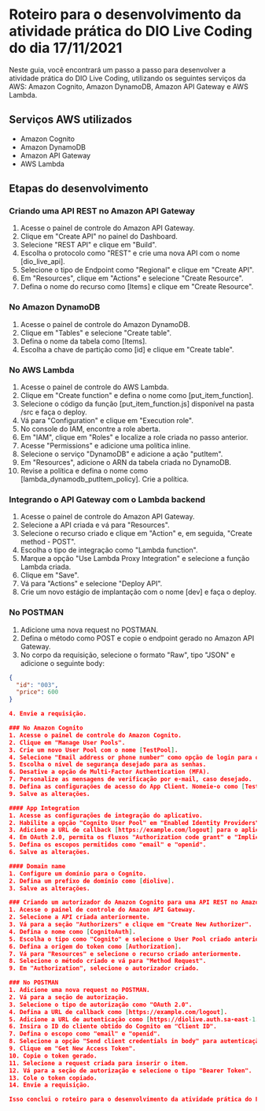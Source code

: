 # Roteiro para o desenvolvimento da atividade prática do DIO Live Coding do dia 17/11/2021

Neste guia, você encontrará um passo a passo para desenvolver a atividade prática do DIO Live Coding, utilizando os seguintes serviços da AWS: Amazon Cognito, Amazon DynamoDB, Amazon API Gateway e AWS Lambda.

## Serviços AWS utilizados
- Amazon Cognito
- Amazon DynamoDB
- Amazon API Gateway
- AWS Lambda

## Etapas do desenvolvimento

### Criando uma API REST no Amazon API Gateway
1. Acesse o painel de controle do Amazon API Gateway.
2. Clique em "Create API" no painel do Dashboard.
3. Selecione "REST API" e clique em "Build".
4. Escolha o protocolo como "REST" e crie uma nova API com o nome [dio_live_api].
5. Selecione o tipo de Endpoint como "Regional" e clique em "Create API".
6. Em "Resources", clique em "Actions" e selecione "Create Resource".
7. Defina o nome do recurso como [Items] e clique em "Create Resource".

### No Amazon DynamoDB
1. Acesse o painel de controle do Amazon DynamoDB.
2. Clique em "Tables" e selecione "Create table".
3. Defina o nome da tabela como [Items].
4. Escolha a chave de partição como [id] e clique em "Create table".

### No AWS Lambda
1. Acesse o painel de controle do AWS Lambda.
2. Clique em "Create function" e defina o nome como [put_item_function].
3. Selecione o código da função [put_item_function.js] disponível na pasta /src e faça o deploy.
4. Vá para "Configuration" e clique em "Execution role".
5. No console do IAM, encontre a role aberta.
6. Em "IAM", clique em "Roles" e localize a role criada no passo anterior.
7. Acesse "Permissions" e adicione uma política inline.
8. Selecione o serviço "DynamoDB" e adicione a ação "putItem".
9. Em "Resources", adicione o ARN da tabela criada no DynamoDB.
10. Revise a política e defina o nome como [lambda_dynamodb_putItem_policy]. Crie a política.

### Integrando o API Gateway com o Lambda backend
1. Acesse o painel de controle do Amazon API Gateway.
2. Selecione a API criada e vá para "Resources".
3. Selecione o recurso criado e clique em "Action" e, em seguida, "Create method - POST".
4. Escolha o tipo de integração como "Lambda function".
5. Marque a opção "Use Lambda Proxy Integration" e selecione a função Lambda criada.
6. Clique em "Save".
7. Vá para "Actions" e selecione "Deploy API".
8. Crie um novo estágio de implantação com o nome [dev] e faça o deploy.

### No POSTMAN
1. Adicione uma nova request no POSTMAN.
2. Defina o método como POST e copie o endpoint gerado no Amazon API Gateway.
3. No corpo da requisição, selecione o formato "Raw", tipo "JSON" e adicione o seguinte body:
```json
{
  "id": "003",
  "price": 600
}

4. Envie a requisição.

### No Amazon Cognito
1. Acesse o painel de controle do Amazon Cognito.
2. Clique em "Manage User Pools".
3. Crie um novo User Pool com o nome [TestPool].
4. Selecione "Email address or phone number" como opção de login para os usuários.
5. Escolha o nível de segurança desejado para as senhas.
6. Desative a opção de Multi-Factor Authentication (MFA).
7. Personalize as mensagens de verificação por e-mail, caso desejado.
8. Defina as configurações de acesso do App Client. Nomeie-o como [TestClient] e crie o App Client.
9. Salve as alterações.

#### App Integration
1. Acesse as configurações de integração do aplicativo.
2. Habilite a opção "Cognito User Pool" em "Enabled Identity Providers".
3. Adicione a URL de callback [https://example.com/logout] para o aplicativo.
4. Em OAuth 2.0, permita os fluxos "Authorization code grant" e "Implicit grant".
5. Defina os escopos permitidos como "email" e "openid".
6. Salve as alterações.

#### Domain name
1. Configure um domínio para o Cognito.
2. Defina um prefixo de domínio como [diolive].
3. Salve as alterações.

### Criando um autorizador do Amazon Cognito para uma API REST no Amazon API Gateway
1. Acesse o painel de controle do Amazon API Gateway.
2. Selecione a API criada anteriormente.
3. Vá para a seção "Authorizers" e clique em "Create New Authorizer".
4. Defina o nome como [CognitoAuth].
5. Escolha o tipo como "Cognito" e selecione o User Pool criado anteriormente.
6. Defina a origem do token como [Authorization].
7. Vá para "Resources" e selecione o recurso criado anteriormente.
8. Selecione o método criado e vá para "Method Request".
9. Em "Authorization", selecione o autorizador criado.

### No POSTMAN
1. Adicione uma nova request no POSTMAN.
2. Vá para a seção de autorização.
3. Selecione o tipo de autorização como "OAuth 2.0".
4. Defina a URL de callback como [https://example.com/logout].
5. Adicione a URL de autenticação como [https://diolive.auth.sa-east-1.amazoncognito.com/login].
6. Insira o ID do cliente obtido do Cognito em "Client ID".
7. Defina o escopo como "email" e "openid".
8. Selecione a opção "Send client credentials in body" para autenticação do cliente.
9. Clique em "Get New Access Token".
10. Copie o token gerado.
11. Selecione a request criada para inserir o item.
12. Vá para a seção de autorização e selecione o tipo "Bearer Token".
13. Cole o token copiado.
14. Envie a requisição.

Isso conclui o roteiro para o desenvolvimento da atividade prática do DIO Live Coding do dia 17/11/2021. Certifique-se de seguir as etapas na ordem apresentada para garantir o correto funcionamento da solução.